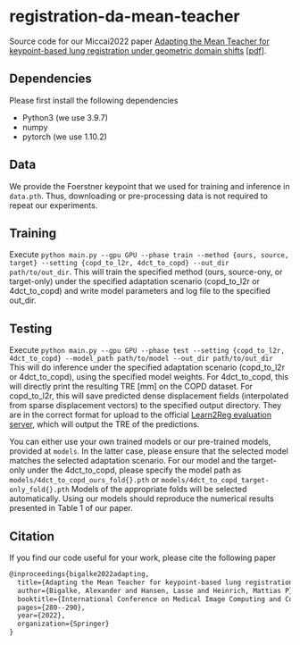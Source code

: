 # registration-da-mean-teacher
Source code for our Miccai2022 paper [Adapting the Mean Teacher for keypoint-based lung registration under geometric domain shifts](https://arxiv.org/abs/2207.00371) [[pdf](https://arxiv.org/pdf/2207.00371.pdf)].

## Dependencies
Please first install the following dependencies
* Python3 (we use 3.9.7)
* numpy
* pytorch (we use 1.10.2)

## Data
We provide the Foerstner keypoint that we used for training and inference in `data.pth`.
Thus, downloading or pre-processing data is not required to repeat our experiments.

## Training
Execute `python main.py --gpu GPU --phase train --method {ours, source, target} --setting {copd_to_l2r, 4dct_to_copd} --out_dir path/to/out_dir`.
This will train the specified method (ours, source-ony, or target-only) under the specified adaptation scenario (copd_to_l2r or 4dct_to_copd) and write model parameters and log file to the specified out_dir.

## Testing
Execute `python main.py --gpu GPU --phase test --setting {copd_to_l2r, 4dct_to_copd} --model_path path/to/model --out_dir path/to/out_dir`
This will do inference under the specified adaptation scenario (copd_to_l2r or 4dct_to_copd), using the specified model weights.
For 4dct_to_copd, this will directly print the resulting TRE [mm] on the COPD dataset.
For copd_to_l2r, this will save predicted dense displacement fields (interpolated from sparse displacement vectors) to the specified output directory.
They are in the correct format for upload to the official [Learn2Reg evaluation server](https://learn2reg.grand-challenge.org/Submission/), which will output the TRE of the predictions.

You can either use your own trained models or our pre-trained models, provided at `models`.
In the latter case, please ensure that the selected model matches the selected adaptation scenario.
For our model and the target-only under the 4dct_to_copd, please specify the model path as `models/4dct_to_copd_ours_fold{}.pth` or `models/4dct_to_copd_target-only_fold{}.pth`
Models of the appropriate folds will be selected automatically.
Using our models should reproduce the numerical results presented in Table 1 of our paper.

## Citation
If you find our code useful for your work, please cite the following paper
```latex
@inproceedings{bigalke2022adapting,
  title={Adapting the Mean Teacher for keypoint-based lung registration under geometric domain shifts},
  author={Bigalke, Alexander and Hansen, Lasse and Heinrich, Mattias P},
  booktitle={International Conference on Medical Image Computing and Computer-Assisted Intervention},
  pages={280--290},
  year={2022},
  organization={Springer}
}
```
